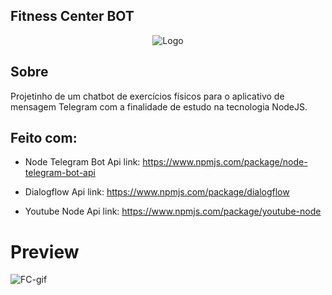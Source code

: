 ## Fitness Center BOT
<p align="center">
    <img src="https://user-images.githubusercontent.com/32379195/91647705-277e2980-ea34-11ea-89a9-95e96149432a.png" alt="Logo">
</p>

## Sobre
Projetinho de um chatbot de exercícios físicos para o aplicativo de mensagem Telegram com a finalidade de estudo na tecnologia NodeJS.

## Feito com:
* Node Telegram Bot Api
link: https://www.npmjs.com/package/node-telegram-bot-api

* Dialogflow Api
link: https://www.npmjs.com/package/dialogflow

* Youtube Node Api
link: https://www.npmjs.com/package/youtube-node

# Preview

![FC-gif](https://user-images.githubusercontent.com/32379195/91647675-ad4da500-ea33-11ea-8286-6642401001f0.gif)

